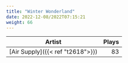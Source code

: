 ```yaml
---
title: "Winter Wonderland"
date: 2022-12-08/2022T07:15:21
weight: 66
---
```




 Artist | Plays 
----- | -----:
[Air Supply]({{< ref "t2618">}}) | 83
